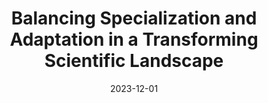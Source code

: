 ---
title: "Balancing Specialization and Adaptation in a Transforming Scientific Landscape"
collection: publications
paperurl: 'https://arxiv.org/abs/2312.14040'
link: https://arxiv.org/abs/2312.14040
tags:
    - tag: Science of Science
      id: science-of-science
      color: '#5F9EA0'
    - tag: Optimal Transport
      id: optimal-transport
      color: '#FF8C00'
    - tag: Natural language processing
      id: natural-language-processing
      color: '#7B68EE'
    - tag: Networks
      id: networks
      color: '#BC8F8F'
    - tag: Bayesian inference
      id: bayesian-inference
      color: '#BDB76B'
    - tag: Inverse methods
      id: inverse-methods
      color: '#D8BFD8'
type: preprints
date: 2023-12-01
venue: 'arXiv'
authors: <b>Gautheron L.</b>
citation: ' Lucas Gautheron, &quot;Balancing Specialization and Adaptation in a Transforming Scientific Landscape.&quot; arXiv, 2023.'
---